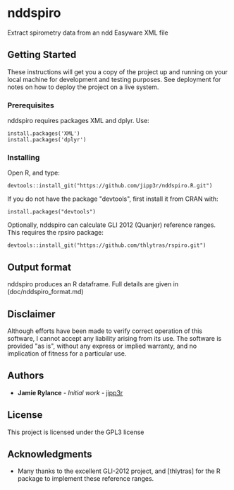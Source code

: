 # nddspiro

Extract spirometry data from an ndd Easyware XML file

## Getting Started

These instructions will get you a copy of the project up and running on your local machine for development and testing purposes. See deployment for notes on how to deploy the project on a live system.

### Prerequisites

nddspiro requires packages XML and dplyr. Use:

```
install.packages('XML')
install.packages('dplyr')
```

### Installing

Open R, and type:
```
devtools::install_git("https://github.com/jipp3r/nddspiro.R.git")
```
If you do not have the package "devtools", first install it from CRAN with:
```
install.packages("devtools")
```
Optionally, nddspiro can calculate GLI 2012 (Quanjer) reference ranges. This requires the rpsiro package:
```
devtools::install_git("https://github.com/thlytras/rspiro.git")
```

## Output format
nddspiro produces an R dataframe. Full details are given in (doc/nddspiro_format.md)

## Disclaimer

Although efforts have been made to verify correct operation of this software, I cannot accept any liability arising from its use. The software is provided "as is", without any express or implied warranty, and no implication of fitness for a particular use.

## Authors

* **Jamie Rylance** - *Initial work* - [jipp3r](https://github.com/jipp3r)

## License

This project is licensed under the GPL3 license

## Acknowledgments

* Many thanks to the excellent GLI-2012 project, and [thlytras] for the R package to implement these reference ranges.

